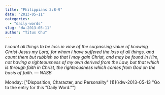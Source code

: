 ```yaml
---
title: "Philippians 3:8-9"
date: "2013-05-11"
categories: 
  - "daily-words"
slug: "dw-2013-05-11"
author: "Titus Chu"
---
```


_I count all things to be loss in view of the surpassing value of knowing Christ Jesus my Lord, for whom I have suffered the loss of all things, and count them but rubbish so that I may gain Christ, and may be found in Him, not having a righteousness of my own derived from the Law, but that which is through faith in Christ, the righteousness which comes from God on the basis of faith. — NASB_

Monday: ["Disposition, Character, and Personality" (1)](/dw-2013-05-13 "Go to the entry for this "Daily Word."")
